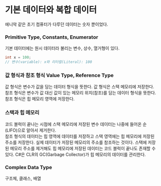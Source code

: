 # 기본 데이터와 복합 데이터
에니악 같은 초기 컴퓨터가 다루던 데이터는 숫자 뿐이었다. 

### Primitive Type, Constants, Enumerator
기본 데이터에는 원시 데이터라 불리는 변수, 상수, 열거형이 있다.
```c#
int x = 100;
// 변수(variable): x와 리터럴(Literal): 100
```
### 값 형식과 참조 형식 Value Type, Reference Type
값 형식은 변수가 값을 담는 데이터 형식을 뜻한다. 값 형식은 스택 메모리에 저장한다. 참조 형식은 변수가 값 대신 값이 있는 메모리 위치(참조)를 담는 데이터 형식을 뜻한다. 참조 형식은 힙 메모리 영역에 저장한다.

### 스택과 힙 메모리
코드 블럭이 끝나는 시점에 스택 메모리에 저장된 변수 데이터는 나중에 들어온 순(LIFO)으로 알아서 제거한다.  
참조 형식의 데이터는 힙 영역에 데이터를 저장하고 스택 영역에는 힙 메모리에 저장된 주소를 저장한다. 실제 데이터가 저장된 메모리의 주소를 참조하는 것이다. 스택에 저장된 메모리 주소를 제거해도 힙 메모리에 저장된 데이터는 코드 블럭이 끝나도 존재할 수 있다. C#은 CLR의 GC(Garbage Collector)가 힙 메모리의 데이터를 관리한다. 

### Complex Data Type
구조체, 클래스, 배열




